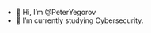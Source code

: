 - 👋 Hi, I’m @PeterYegorov
- 🌱 I’m currently studying Cybersecurity.

<!---
PeterYegorov/PeterYegorov is a ✨ special ✨ repository because its `README.md` (this file) appears on your GitHub profile.
You can click the Preview link to take a look at your changes.
--->
